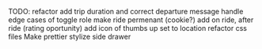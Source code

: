 TODO:
refactor
add trip duration and correct departure message
handle edge cases of toggle role
make ride permenant (cookie?)
add on ride, after ride (rating oportunity)
add icon of thumbs up
set to location
refactor css files
Make prettier
stylize side drawer